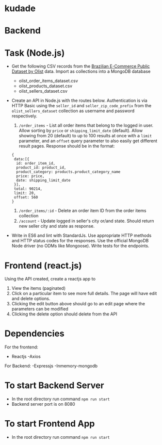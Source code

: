# kudade
# Backend

# Task (Node.js)

- Get the following CSV records from the [Brazilian E-Commerce Public Dataset by Olist](https://www.kaggle.com/olistbr/brazilian-ecommerce) data. Import as collections into a MongoDB database
    - olist_order_items_dataset.csv
    - olist_products_dataset.csv
    - olist_sellers_dataset.csv
- Create an API in Node.js with the routes below. Authentication is via HTTP Basic using the `seller_id` and `seller_zip_code_prefix` from the `olist_sellers_dataset` collection as username and password respectively.
    1. `/order_items` - List all order items that belong to the logged in user. Allow sorting by `price` or `shipping_limit_date` (default). Allow showing from 20 (default) to up to 100 results at once with a `limit` parameter, and an `offset` query parameter to also easily get different result pages. Response should be in the format:
    
    ```
    {
     data:[{
      id: order_item_id,
      product_id: product_id,
      product_category: products.product_category_name
      price: price,
      date: shipping_limit_date
     }],
     total: 90214,
     limit: 20,
     offset: 560
    }
    
    ```
    
    1. `/order_items/:id` - Delete an order item ID from the order items collection
    2. `/account` - Update logged in seller's city or/and state. Should return new seller city and state as response.
- Write in ES6 and lint with StandardJs. Use appropriate HTTP methods and HTTP status codes for the responses. Use the official MongoDB Node driver (no ODMs like Mongoose). Write tests for the endpoints.

# Frontend (react.js)

Using the API created, create a reactjs app to

1. View the items (paginated)
2. Click on a particular item to see more full details. The page will have edit and delete options.
3. Clicking the edit button above should go to an edit page where the parameters can be modified
4. Clicking the delete option should delete from the API




# Dependencies
For the frontend:
- Reactjs
-Axios

For Backend:
-Expressjs
-Inmemory-mongodb


# To start Backend Server
- In the root directory run command   `npm run start`
- Backend server port is on 8080


# To start Frontend App
- In the root directory run command   `npm run start`

